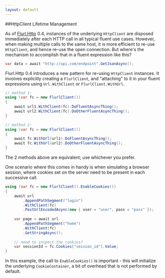 ```yaml
---
layout: default
---
```


##HttpClient Lifetime Management

As of [Flurl.Http](https://www.nuget.org/packages/Flurl.Http) 0.4, instances of the underlying `HttpClient` are disposed immediately after each HTTP call in all typical fluent use cases. However, when making multiple calls to the same host, it is more efficient to re-use `HttpClient`, and hence re-use the open connection. But where's the mechanism to accomplish that in a fluent expression like this?

````c#
var data = await "http://api.com/endpoint".GetJsonAsync();
````

Flurl.Http 0.4 introduces a new pattern for re-using `HttpClient` instances. It involves explicitly creating a `FlurlClient`, and "attaching" to it in your fluent expressions using `Url.WithClient` or `FlurlClient.WithUrl`.

````c#
// method 1:
using (var fc = new FlurlClient())
{
    await url1.WithClient(fc).DoFluentAsyncThing();
    await url2.WithClient(fc).DoOtherFluentAsyncThing();
}

// method 2:
using (var fc = new FlurlClient())
{
    await fc.WithUrl(url1).DoFluentAsyncThing();
    await fc.WithUrl(url2).DoOtherFluentAsyncThing();
}
````

The 2 methods above are equivalent; use whichever you prefer.

One scenario where this comes in handy is when simulating a browser session, where cookies set on the server need to be present in each successive call.

````c#
using (var fc = new FlurlClient().EnableCookies())
{
    await url
        .AppendPathSegment("login")
        .WithClient(fc)
        .PostUrlEncodedAsync(new { user = "user", pass = "pass" });
        
    var page = await url
        .AppendPathSegment("home")
        .WithClient(fc)
        .GetStringAsync();
        
    // need to inspect the cookies?
    var sessionId = fc.Cookies["session_id"].Value;
}
````

In this example, the call to `EnableCookies()` is important - this will initialize the underlying `CookieContainer`, a bit of overhead that is not performed by default.


